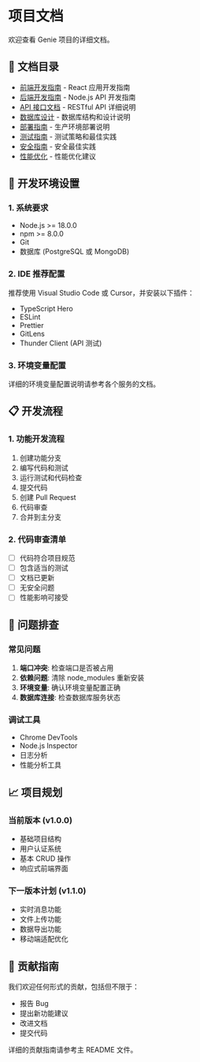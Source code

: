 # 项目文档

欢迎查看 Genie 项目的详细文档。

## 📖 文档目录

- [前端开发指南](./frontend.md) - React 应用开发指南
- [后端开发指南](./backend.md) - Node.js API 开发指南
- [API 接口文档](../api-docs/README.md) - RESTful API 详细说明
- [数据库设计](./database.md) - 数据库结构和设计说明
- [部署指南](./deployment.md) - 生产环境部署说明
- [测试指南](./testing.md) - 测试策略和最佳实践
- [安全指南](./security.md) - 安全最佳实践
- [性能优化](./performance.md) - 性能优化建议

## 🔧 开发环境设置

### 1. 系统要求
- Node.js >= 18.0.0
- npm >= 8.0.0
- Git
- 数据库 (PostgreSQL 或 MongoDB)

### 2. IDE 推荐配置
推荐使用 Visual Studio Code 或 Cursor，并安装以下插件：
- TypeScript Hero
- ESLint
- Prettier
- GitLens
- Thunder Client (API 测试)

### 3. 环境变量配置
详细的环境变量配置说明请参考各个服务的文档。

## 📋 开发流程

### 1. 功能开发流程
1. 创建功能分支
2. 编写代码和测试
3. 运行测试和代码检查
4. 提交代码
5. 创建 Pull Request
6. 代码审查
7. 合并到主分支

### 2. 代码审查清单
- [ ] 代码符合项目规范
- [ ] 包含适当的测试
- [ ] 文档已更新
- [ ] 无安全问题
- [ ] 性能影响可接受

## 🐛 问题排查

### 常见问题
1. **端口冲突**: 检查端口是否被占用
2. **依赖问题**: 清除 node_modules 重新安装
3. **环境变量**: 确认环境变量配置正确
4. **数据库连接**: 检查数据库服务状态

### 调试工具
- Chrome DevTools
- Node.js Inspector
- 日志分析
- 性能分析工具

## 📈 项目规划

### 当前版本 (v1.0.0)
- 基础项目结构
- 用户认证系统
- 基本 CRUD 操作
- 响应式前端界面

### 下一版本计划 (v1.1.0)
- 实时消息功能
- 文件上传功能
- 数据导出功能
- 移动端适配优化

## 🤝 贡献指南

我们欢迎任何形式的贡献，包括但不限于：
- 报告 Bug
- 提出新功能建议
- 改进文档
- 提交代码

详细的贡献指南请参考主 README 文件。
